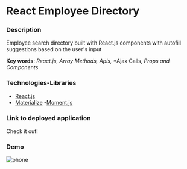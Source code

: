 # React Employee Directory



### Description
Employee search directory built with React.js components with autofill suggestions based on the user's input


**Key words**: 
*React.js*,
*Array Methods,*
*Apis,*
*Ajax Calls,
*Props and Components*



### Technologies-Libraries
- [React.js](https://reactjs.org//) 
- [Materialize](https://materializecss.com/) 
-[Moment.js](https://momentjs.com/) 






### Link to deployed application
Check it out! 

### Demo 

![phone]() <br>
<br>
